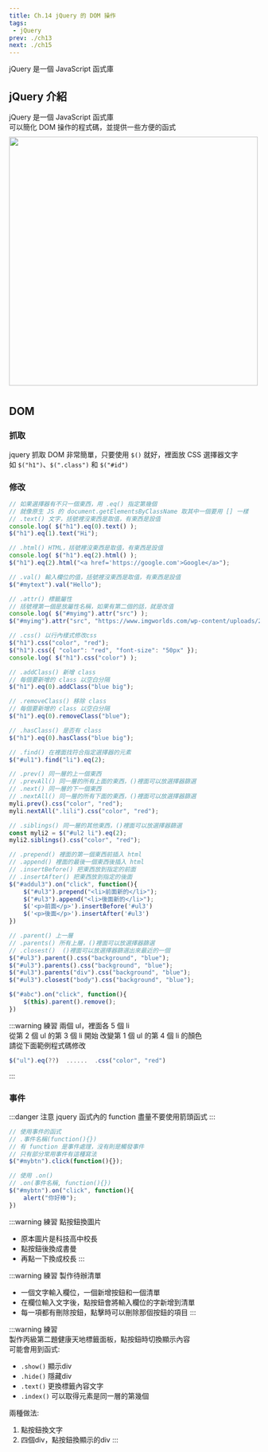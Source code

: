 ```yaml
--- 
title: Ch.14 jQuery 的 DOM 操作
tags:
 - jQuery
prev: ./ch13
next: ./ch15
---
```

jQuery 是一個 JavaScript 函式庫  
<!-- more -->
## jQuery 介紹
jQuery 是一個 JavaScript 函式庫  
可以簡化 DOM 操作的程式碼，並提供一些方便的函式  
<img src="/images/ch14/domnjquery.jpg" height="500" style="margin: 10px 0;">

## DOM
### 抓取
jquery 抓取 DOM 非常簡單，只要使用 `$()` 就好，裡面放 CSS 選擇器文字  
如 `$("h1")`、`$(".class")` 和 `$("#id")`  
### 修改
```js
// 如果選擇器有不只一個東西，用 .eq() 指定第幾個
// 就像原生 JS 的 document.getElementsByClassName 取其中一個要用 [] 一樣
// .text() 文字，括號裡沒東西是取值，有東西是設值
console.log( $("h1").eq(0).text() );
$("h1").eq(1).text("Hi");

// .html() HTML，括號裡沒東西是取值，有東西是設值
console.log( $("h1").eq(2).html() );
$("h1").eq(2).html("<a href='https://google.com'>Google</a>");

// .val() 輸入欄位的值，括號裡沒東西是取值，有東西是設值
$("#mytext").val("Hello");

// .attr() 標籤屬性
// 括號裡第一個是放屬性名稱，如果有第二個的話，就是改值
console.log( $("#myimg").attr("src") );
$("#myimg").attr("src", "https://www.imgworlds.com/wp-content/uploads/2015/12/18-CONTACTUS-HEADER.jpg");

// .css() 以行內樣式修改css
$("h1").css("color", "red");
$("h1").css({ "color": "red", "font-size": "50px" });
console.log( $("h1").css("color") );

// .addClass() 新增 class
// 每個要新增的 class 以空白分隔
$("h1").eq(0).addClass("blue big");

// .removeClass() 移除 class
// 每個要新增的 class 以空白分隔
$("h1").eq(0).removeClass("blue");

// .hasClass() 是否有 class
$("h1").eq(0).hasClass("blue big");

// .find() 在裡面找符合指定選擇器的元素
$("#ul1").find("li").eq(2);

// .prev() 同一層的上一個東西
// .prevAll() 同一層的所有上面的東西，()裡面可以放選擇器篩選
// .next() 同一層的下一個東西
// .nextAll() 同一層的所有下面的東西，()裡面可以放選擇器篩選
myli.prev().css("color", "red");
myli.nextAll(".lili").css("color", "red");

// .siblings() 同一層的其他東西，()裡面可以放選擇器篩選
const myli2 = $("#ul2 li").eq(2);
myli2.siblings().css("color", "red");

// .prepend() 裡面的第一個東西前插入 html
// .append() 裡面的最後一個東西後插入 html
// .insertBefore() 把東西放到指定的前面
// .insertAfter() 把東西放到指定的後面
$("#addul3").on("click", function(){
    $("#ul3").prepend("<li>前面新的</li>");
    $("#ul3").append("<li>後面新的</li>");
    $('<p>前面</p>').insertBefore('#ul3')
    $('<p>後面</p>').insertAfter('#ul3')
})

// .parent() 上一層
// .parents() 所有上層，()裡面可以放選擇器篩選
// .closest()  ()裡面可以放選擇器篩選出來最近的一個
$("#ul3").parent().css("background", "blue");
$("#ul3").parents().css("background", "blue");
$("#ul3").parents("div").css("background", "blue");
$("#ul3").closest("body").css("background", "blue");

$("#abc").on("click", function(){
    $(this).parent().remove();
})
```

:::warning 練習
兩個 ul，裡面各 5 個 li  
從第 2 個 ul 的第 3 個 li 開始
改變第 1 個 ul 的第 4 個 li 的顏色  
請從下面範例程式碼修改  
```js
$("ul").eq(??)  ......  .css("color", "red")
```
:::

### 事件
:::danger 注意
jquery 函式內的 function 盡量不要使用箭頭函式
:::
```js
// 使用事件的函式
// .事件名稱(function(){})
// 有 function 是事件處理，沒有則是觸發事件 
// 只有部分常用事件有這種寫法
$("#mybtn").click(function(){});

// 使用 .on()
// .on(事件名稱, function(){})
$("#mybtn").on("click", function(){
    alert("你好棒");
})
```

:::warning 練習
點按鈕換圖片
- 原本圖片是科技高中校長
- 點按鈕後換成書曼
- 再點一下換成校長
:::

:::warning 練習
製作待辦清單
- 一個文字輸入欄位，一個新增按鈕和一個清單
- 在欄位輸入文字後，點按鈕會將輸入欄位的字新增到清單
- 每一項都有刪除按鈕，點擊時可以刪除那個按鈕的項目
:::

:::warning 練習  
製作丙級第二題健康天地標籤面板，點按鈕時切換顯示內容  
可能會用到函式:
- `.show()` 顯示div
- `.hide()` 隱藏div
- `.text()` 更換標籤內容文字
- `.index()` 可以取得元素是同一層的第幾個

兩種做法:
1. 點按鈕換文字
2. 四個div，點按鈕換顯示的div
:::